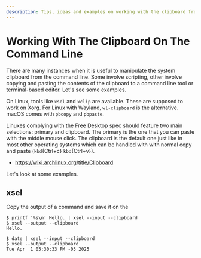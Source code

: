 ```yaml
---
description: Tips, ideas and examples on working with the clipboard from the command line.
---
```


# Working With The Clipboard On The Command Line

There are many instances when it is useful to manipulate the system clipboard from the command line.
Some involve scripting, other involve copying and pasting the contents of the clipboard to a command line tool or terminal-based editor.
Let's see some examples.

On Linux, tools like `xsel` and `xclip` are available.
These are supposed to work on Xorg.
For Linux with Wayland, `wl-clipboard` is the alternative.
macOS comes with `pbcopy` and `pbpaste`.

Linuxes complying with the Free Desktop spec should feature two main selections: primary and clipboard.
The primary is the one that you can paste with the middle mouse click.
The clipboard is the default one just like in most other operating systems which can be handled with with normal copy and paste (`kbd`{Ctrl+c}  `kbd`{Ctrl+v}).

- <https://wiki.archlinux.org/title/Clipboard>

Let's look at some examples.

## xsel

Copy the output of a command and save it on the 

```{code} bash
$ printf '%s\n' Hello. | xsel --input --clipboard
$ xsel --output --clipboard
Hello.

$ date | xsel --input --clipboard
$ xsel --output --clipboard
Tue Apr  1 05:30:33 PM -03 2025
```
